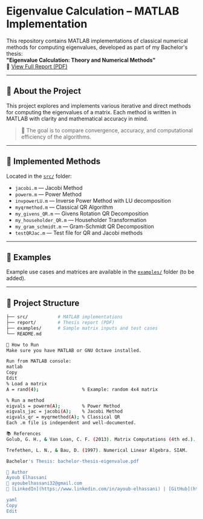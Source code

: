 # Eigenvalue Calculation – MATLAB Implementation

This repository contains MATLAB implementations of classical numerical methods for computing eigenvalues, developed as part of my Bachelor's thesis:  
**"Eigenvalue Calculation: Theory and Numerical Methods"**  
📄 [View Full Report (PDF)](./report/bachelor-thesis-eigenvalue.pdf)

---

## 📌 About the Project

This project explores and implements various iterative and direct methods for computing the eigenvalues of a matrix. Each method is written in MATLAB with clarity and mathematical accuracy in mind.

> 🧠 The goal is to compare convergence, accuracy, and computational efficiency of the algorithms.

---

## 🧮 Implemented Methods

Located in the [`src/`](./src) folder:

- `jacobi.m` — Jacobi Method
- `powerm.m` — Power Method
- `invpowerLU.m` — Inverse Power Method with LU decomposition
- `myqrmethod.m` — Classical QR Algorithm
- `my_givens_QR.m` — Givens Rotation QR Decomposition
- `my_householder_QR.m` — Householder Transformation
- `my_gram_schmidt.m` — Gram-Schmidt QR Decomposition
- `testQRJac.m` — Test file for QR and Jacobi methods

---

## 🧪 Examples

Example use cases and matrices are available in the [`examples/`](./examples) folder (to be added).

---

## 📁 Project Structure

```bash
├── src/           # MATLAB implementations
├── report/        # Thesis report (PDF)
├── examples/      # Sample matrix inputs and test cases
└── README.md

🚀 How to Run
Make sure you have MATLAB or GNU Octave installed.

Run from MATLAB console:
matlab
Copy
Edit
% Load a matrix
A = rand(4);                % Example: random 4x4 matrix

% Run a method
eigvals = powerm(A);        % Power Method
eigvals_jac = jacobi(A);    % Jacobi Method
eigvals_qr = myqrmethod(A); % Classical QR
Each .m file is independent and well-documented.

📚 References
Golub, G. H., & Van Loan, C. F. (2013). Matrix Computations (4th ed.). Johns Hopkins University Press.

Trefethen, L. N., & Bau, D. (1997). Numerical Linear Algebra. SIAM.

Bachelor's Thesis: bachelor-thesis-eigenvalue.pdf

👤 Author
Ayoub Elhassani
📧 ayoubelhassani32@gmail.com
🔗 [LinkedIn](https://www.linkedin.com/in/ayoub-elhassani) | [GitHub](https://github.com/ayoubHN)

yaml
Copy
Edit
